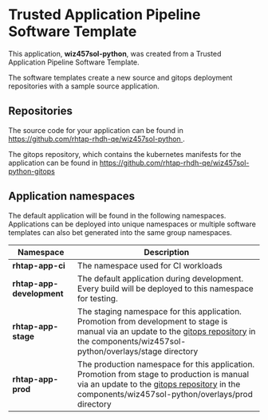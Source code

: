# Trusted Application Pipeline Software Template

This application, **wiz457sol-python**, was created from a Trusted Application Pipeline Software Template.

The software templates create a new source and gitops deployment repositories with a sample source application. 

## Repositories

The source code for your application can be found in [https://github.com/rhtap-rhdh-qe/wiz457sol-python ](https://github.com/rhtap-rhdh-qe/wiz457sol-python ).
 
The gitops repository, which contains the kubernetes manifests for the application can be found in 
[https://github.com/rhtap-rhdh-qe/wiz457sol-python-gitops ](https://github.com/rhtap-rhdh-qe/wiz457sol-python-gitops ) 

## Application namespaces 

The default application will be found in the following namespaces. Applications can be deployed into unique namespaces or multiple software templates can also bet generated into the same group namespaces.  

|  Namespace   |  Description   |  
| -------- | -------- |
| **rhtap-app-ci** | The namespace used for CI workloads |
| **rhtap-app-development** | The default application during development. Every build will be deployed to this namespace for testing. |
| **rhtap-app-stage** | The staging namespace for this application. Promotion from development to stage is manual via an update to the [gitops repository](https://github.com/rhtap-rhdh-qe/wiz457sol-python-gitops ) in the components/wiz457sol-python/overlays/stage directory |
| **rhtap-app-prod** | The production namespace for this application. Promotion from stage to production is manual via an update to the [gitops repository](https://github.com/rhtap-rhdh-qe/wiz457sol-python-gitops ) in the components/wiz457sol-python/overlays/prod directory |